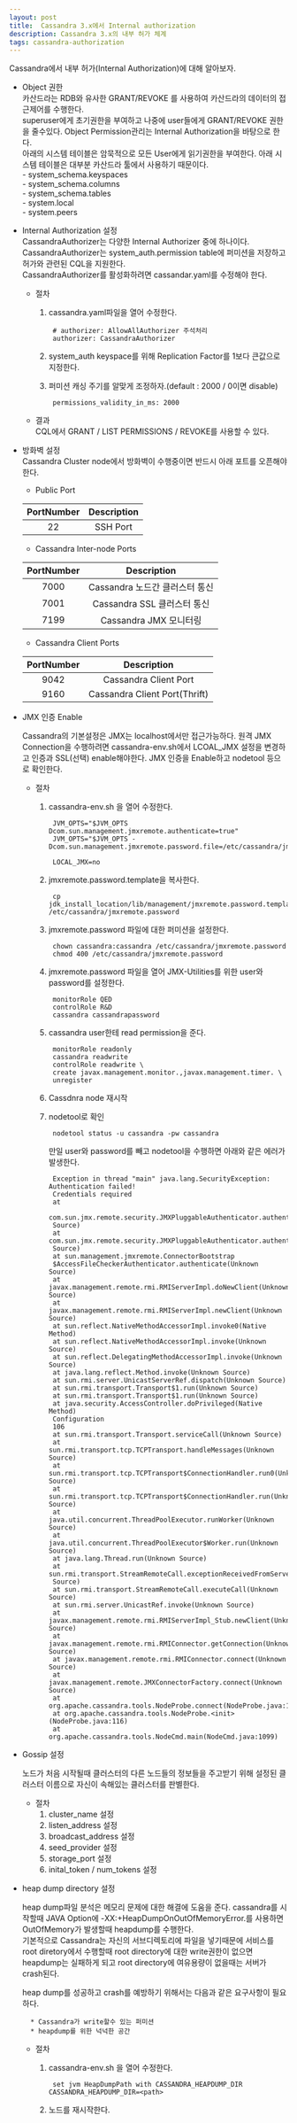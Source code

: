 ```yaml
---	
layout: post
title:  Cassandra 3.x에서 Internal authorization
description: Cassandra 3.x의 내부 허가 체계 
tags: cassandra-authorization 
---
```


Cassandra에서 내부 허가(Internal Authorization)에 대해 알아보자.  

- Object 권한  
	카산드라는 RDB와 유사한 GRANT/REVOKE 를 사용하여 카산드라의 데이터의 접근제어를 수행한다.  
	superuser에게 초기권한을 부여하고 나중에 user들에게 GRANT/REVOKE 권한을 줄수있다. Object Permission관리는 Internal Authorization을 바탕으로 한다.  
	아래의 시스템 테이블은 암묵적으로 모든 User에게 읽기권한을 부여한다. 아래 시스템 테이블은 대부분 카산드라 툴에서 사용하기 때문이다.  
		- system_schema.keyspaces    
		- system_schema.columns  
		- system_schema.tables  
		- system.local  
		- system.peers  

- Internal Authorization 설정  
	CassandraAuthorizer는 다양한 Internal Authorizer 중에 하나이다.  
	CassandraAuthorizer는 system_auth.permission table에 퍼미션을 저장하고 허가와 관련된 CQL을 지원한다.   
	CassandraAuthorizer를 활성화하려면 cassandar.yaml를 수정해야 한다.

	* 절차
		1. cassandra.yaml파일을 열어 수정한다.
					
				# authorizer: AllowAllAuthorizer 주석처리
				authorizer: CassandraAuthorizer

		2. system_auth keyspace를 위해 Replication Factor를 1보다 큰값으로 지정한다.
		3. 퍼미션 캐싱 주기를 알맞게 조정하자.(default : 2000 / 0이면 disable)
		
				permissions_validity_in_ms: 2000


	* 결과  
	CQL에서 GRANT / LIST PERMISSIONS / REVOKE를 사용할 수 있다.

- 방화벽 설정  
	Cassandra Cluster node에서 방화벽이 수행중이면 반드시 아래 포트를 오픈해야한다.

	* Public Port  
	
	| PortNumber | Description |
	|:----------:|:-----------:|
	| 22         | SSH Port    |  

	* Cassandra Inter-node Ports


	| PortNumber |           Description          |
	|:----------:|:------------------------------:|
	| 7000       | Cassandra 노드간 클러스터 통신 |
	| 7001       | Cassandra SSL 클러스터 통신   |
	| 7199       | Cassandra JMX 모니터링       |

	* Cassandra Client Ports

	| PortNumber |           Description          |
	|:----------:|:------------------------------:|
	| 9042       | Cassandra Client Port |
	| 9160       | Cassandra Client Port(Thrift) |


- JMX 인증 Enable

	Cassandra의 기본설정은 JMX는 localhost에서만 접근가능하다. 원격 JMX Connection을 수행하려면 cassandra-env.sh에서 LCOAL_JMX 설정을 변경하고 인증과 SSL(선택) enable해야한다.  JMX 인증을 Enable하고 nodetool 등으로 확인한다.

	* 절차
		1. cassandra-env.sh 을 열어 수정한다.
 
				JVM_OPTS="$JVM_OPTS Dcom.sun.management.jmxremote.authenticate=true"
				JVM_OPTS="$JVM_OPTS -Dcom.sun.management.jmxremote.password.file=/etc/cassandra/jmxremote.password"

				LOCAL_JMX=no

		2. jmxremote.password.template을 복사한다.
		
				cp jdk_install_location/lib/management/jmxremote.password.template /etc/cassandra/jmxremote.password

		3. jmxremote.password 파일에 대한 퍼미션을 설정한다.

				chown cassandra:cassandra /etc/cassandra/jmxremote.password
				chmod 400 /etc/cassandra/jmxremote.password

		4. jmxremote.password 파일을 열어 JMX-Utilities를 위한 user와 password를 설정한다.
		
				monitorRole QED
				controlRole R&D
				cassandra cassandrapassword

		5. cassandra user한테 read permission을 준다.
		
				monitorRole readonly
				cassandra readwrite
				controlRole readwrite \
				create javax.management.monitor.,javax.management.timer. \
				unregister

		6. Cassdnra node 재시작
		7. nodetool로 확인
				
				nodetool status -u cassandra -pw cassandra

			만일 user와 password를 빼고 nodetool을 수행하면 아래와 같은 에러가 발생한다.

				Exception in thread "main" java.lang.SecurityException: Authentication failed!
				Credentials required
				at
				com.sun.jmx.remote.security.JMXPluggableAuthenticator.authenticationFailure(Unknown
				Source)
				at com.sun.jmx.remote.security.JMXPluggableAuthenticator.authenticate(Unknown
				Source)
				at sun.management.jmxremote.ConnectorBootstrap
				$AccessFileCheckerAuthenticator.authenticate(Unknown Source)
				at javax.management.remote.rmi.RMIServerImpl.doNewClient(Unknown Source)
				at javax.management.remote.rmi.RMIServerImpl.newClient(Unknown Source)
				at sun.reflect.NativeMethodAccessorImpl.invoke0(Native Method)
				at sun.reflect.NativeMethodAccessorImpl.invoke(Unknown Source)
				at sun.reflect.DelegatingMethodAccessorImpl.invoke(Unknown Source)
				at java.lang.reflect.Method.invoke(Unknown Source)
				at sun.rmi.server.UnicastServerRef.dispatch(Unknown Source)
				at sun.rmi.transport.Transport$1.run(Unknown Source)
				at sun.rmi.transport.Transport$1.run(Unknown Source)
				at java.security.AccessController.doPrivileged(Native Method)
				Configuration
				106
				at sun.rmi.transport.Transport.serviceCall(Unknown Source)
				at sun.rmi.transport.tcp.TCPTransport.handleMessages(Unknown Source)
				at sun.rmi.transport.tcp.TCPTransport$ConnectionHandler.run0(Unknown Source)
				at sun.rmi.transport.tcp.TCPTransport$ConnectionHandler.run(Unknown Source)
				at java.util.concurrent.ThreadPoolExecutor.runWorker(Unknown Source)
				at java.util.concurrent.ThreadPoolExecutor$Worker.run(Unknown Source)
				at java.lang.Thread.run(Unknown Source)
				at sun.rmi.transport.StreamRemoteCall.exceptionReceivedFromServer(Unknown
				Source)
				at sun.rmi.transport.StreamRemoteCall.executeCall(Unknown Source)
				at sun.rmi.server.UnicastRef.invoke(Unknown Source)
				at javax.management.remote.rmi.RMIServerImpl_Stub.newClient(Unknown Source)
				at javax.management.remote.rmi.RMIConnector.getConnection(Unknown Source)
				at javax.management.remote.rmi.RMIConnector.connect(Unknown Source)
				at javax.management.remote.JMXConnectorFactory.connect(Unknown Source)
				at org.apache.cassandra.tools.NodeProbe.connect(NodeProbe.java:146)
				at org.apache.cassandra.tools.NodeProbe.<init>(NodeProbe.java:116)
				at org.apache.cassandra.tools.NodeCmd.main(NodeCmd.java:1099)



- Gossip 설정

	노드가 처음 시작될때 클러스터의 다른 노드들의 정보들을 주고받기 위해 설정된 클러스터 이름으로 자신이 속해있는 클러스터를 판별한다.
 
	* 절차
		1. cluster_name 설정
		2. listen_address 설정
		3. broadcast_address 설정
		4. seed_provider 설정
		5. storage_port 설정
		6. inital_token / num_tokens 설정
	
- heap dump directory 설정

	heap dump파일 분석은 메모리 문제에 대한 해결에 도움을 준다.  cassandra를 시작할때 JAVA Option에 -XX:+HeapDumpOnOutOfMemoryError.를 사용하면 OutOfMemory가 발생할때 heapdump를 수행한다.     
	기본적으로 Cassandra는 자신의 서브디렉토리에 파일을 넣기때문에 서비스를 root diretory에서 수행할때 root directory에 대한 write권한이 없으면 heapdump는 실패하게 되고 root directory에 여유용량이 없을때는 서버가 crash된다.

	heap dump를 성공하고 crash를 예방하기 위해서는 다음과 같은 요구사항이 필요하다.
  
		* Cassandra가 write할수 있는 퍼미션
		* heapdump를 위한 넉넉한 공간
	
	* 절차
		1. cassandra-env.sh 을 열어 수정한다.
		   
				set jvm HeapDumpPath with CASSANDRA_HEAPDUMP_DIR CASSANDRA_HEAPDUMP_DIR=<path>
	
		2. 노드를 재시작한다. 

